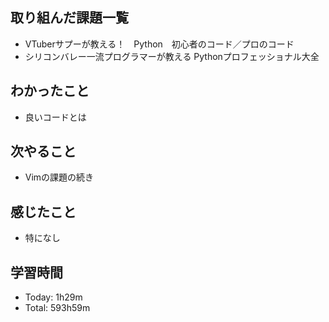 ## 取り組んだ課題一覧
- VTuberサプーが教える！　Python　初心者のコード／プロのコード
- シリコンバレー一流プログラマーが教える Pythonプロフェッショナル大全
## わかったこと
- 良いコードとは
## 次やること
- Vimの課題の続き
## 感じたこと
- 特になし
## 学習時間
- Today: 1h29m
- Total: 593h59m
